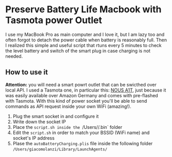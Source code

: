 # Preserve Battery Life Macbook with Tasmota power Outlet

I use my MacBook Pro as main computer and I love it, but I am lazy too and often forgot to detach the power cable when battery is reasonably full.
Then I realized this simple and useful script that rtuns every 5 minutes to check the level battery and switch of the smart plug in case charging is not needed.

## How to use it

**Attention:** you will need a smart powrt outlet that can be swicthed over local API. I used a Tasmota one, in particular this: [NOUS A1T](https://nous.technology/product/a1t.html), just because it was easily available over Amazon Germany and comes with pre-flashed with Tasmota. With this kind of power socket you'll be able to send commands as API request inside your own WiFi (amazing!).

1. Plug the smart socket in and configure it
2. Write down the socket IP
3. Place the `script.sh inside the `/Users/<username>/.bin` folder
4. Edit the `script.sh` in order to match your BSSID (WiFi name) and socket's IP address
5. Plase the `autoBatteryCharging.plis` file inside the following folder `/Users/giacomolanzi/Library/LaunchAgents/`
